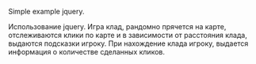 Simple example jquery.

Использование jquery. Игра клад, рандомно прячется на карте, отслеживаются клики по карте и в зависимости от расстояния клада, выдаются подсказки игроку. При нахождение клада игроку, выдается информация о количестве сделанных кликов.
